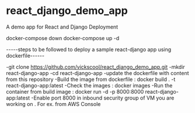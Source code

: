 # react_django_demo_app
A demo app for React and Django Deployment

docker-compose down
docker-compose up -d

-----steps to be followed to deploy a sample react-django app using dockerfile------

-git clone https://github.com/vickscool/react_django_demo_app.git
-mkdir react-django-app
-cd react-django-app
-update the dockerfile with content from this repository 
-Build the image from dockerfile : docker build . -t react-django-app:latest
-Check the images : docker images
-Run the container from build image : docker run -d -p 8000:8000 react-django-app:latest
-Enable port 8000 in inbound security group of VM you are working on . For  ex. from AWS Console
